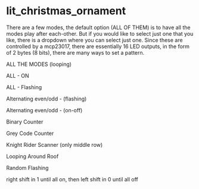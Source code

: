 # lit_christmas_ornament
There are a few modes, the default option (ALL OF THEM) is to have all the modes play after each-other. But if you would like to select just one that you like, there is a dropdown where you can select just one. Since these are controlled by a mcp23017, there are essentially 16 LED outputs, in the form of 2 bytes (8 bits), there are many ways to set a pattern.

ALL THE MODES (looping)

ALL - ON

ALL - Flashing

Alternating even/odd - (flashing)

Alternating even/odd - (on-off)

Binary Counter

Grey Code Counter

Knight Rider Scanner (only middle row)

Looping Around Roof

Random Flashing

right shift in 1 until all on, then left shift in 0 until all off
